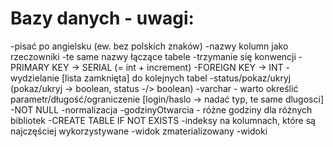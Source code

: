 # Bazy danych - uwagi:
-pisać po angielsku (ew. bez polskich znaków)
-nazwy kolumn jako rzeczowniki
-te same nazwy łączące tabele
-trzymanie się konwencji
-PRIMARY KEY -> SERIAL (= int + increment)
-FOREIGN KEY -> INT
-wydzielanie [lista zamknięta] do kolejnych tabel
-status/pokaz/ukryj (pokaz/ukryj -> boolean, status -/> boolean)
-varchar - warto określić parametr/długość/ograniczenie     [login/haslo -> nadać typ, te same dlugosci]
-NOT NULL
-normalizacja
-godzinyOtwarcia - różne godziny dla różnych bibliotek
-CREATE TABLE IF NOT EXISTS
-indeksy na kolumnach, które są najczęściej wykorzystywane
-widok zmaterializowany
-widoki
